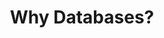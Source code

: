 ---
title: "Why Databases?"
description: ""
banner: "images/exoscale-icon.svg"
weight: 1
tags: [databases]
level: "introductory"
categories: [exoscale,kubernetes]
---